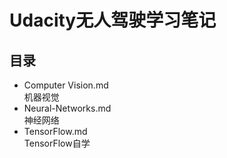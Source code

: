 # Udacity无人驾驶学习笔记
## 目录
* Computer Vision.md  
机器视觉
* Neural-Networks.md  
神经网络
* TensorFlow.md  
TensorFlow自学

